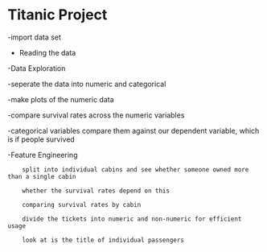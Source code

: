 # Titanic Project

-import data set

- Reading the data

-Data Exploration

-seperate the data into numeric and categorical

-make plots of the numeric data

-compare survival rates across the numeric variables

-categorical variables compare them against our dependent variable, which is if people survived

-Feature Engineering

        split into individual cabins and see whether someone owned more than a single cabin

        whether the survival rates depend on this

        comparing survival rates by cabin

        divide the tickets into numeric and non-numeric for efficient usage

        look at is the title of individual passengers
        